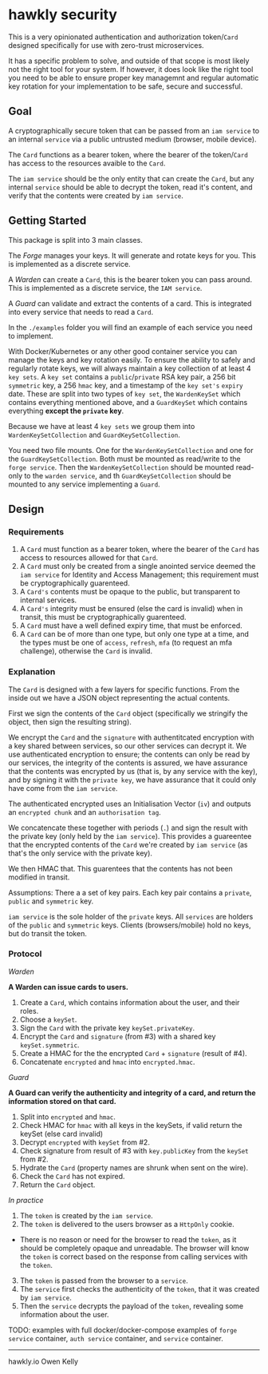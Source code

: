 # hawkly security

This is a very opinionated authentication and authorization token/`Card` designed specifically for use with zero-trust microservices.

It has a specific problem to solve, and outside of that scope is most likely not the right tool for your system. If however, it does look like the right tool you need to be able to ensure proper key managemnt and regular automatic key rotation for your implementation to be safe, secure and successful.

## Goal

A cryptographically secure token that can be passed from an `iam service` to an internal `service`
via a public untrusted medium (browser, mobile device).

The `Card` functions as a bearer token, where the bearer of the token/`Card` has access to the resources
avaible to the `Card`.

The `iam service` should be the only entity that can create the `Card`, but any
internal `service` should be able to decrypt the token, read it's content, and verify that
the contents were created by `iam service`.

## Getting Started

This package is split into 3 main classes.

The *Forge* manages your keys. It will generate and rotate keys for you. This is implemented as a discrete service.

A *Warden* can create a `Card`, this is the bearer token you can pass around. This is implemented as a discrete service, the `IAM service`.

A *Guard* can validate and extract the contents of a card. This is integrated into every service that needs to read a `Card`.

In the `./examples` folder you will find an example of each service you need to implement.

With Docker/Kubernetes or any other good container service you can manage the keys and key rotation easily. To ensure the ability to safely and regularly rotate keys, we will always maintain a key collection of at least 4 `key sets`. A `key set` contains a `public`/`private` RSA key pair, a 256 bit `symmetric` key, a 256 `hmac` key, and a timestamp of the `key set's` `expiry` date. These are split into two types of `key set`, the `WardenKeySet` which contains everything mentioned above, and a `GuardKeySet` which contains everything **except the `private` key**.

Because we have at least 4 `key sets` we group them into `WardenKeySetCollection` and `GuardKeySetCollection`.

You need two file mounts. One for the `WardenKeySetCollection` and one for the `GuardKeySetCollection`. Both must be mounted as read/write to the `forge service`. Then the `WardenKeySetCollection` should be mounted read-only to the `warden service`, and th `GuardKeySetCollection` should be mounted to any service implementing a `Guard`.


## Design

### Requirements

1. A `Card` must function as a bearer token, where the bearer of the `Card` has access to resources allowed for that `Card`.
2. A `Card` must only be created from a single anointed service deemed the `iam service` for Identity and Access Management; this requirement must be cryptographically guarenteed.
3. A `Card's` contents must be opaque to the public, but transparent to internal services.
4. A `Card's` integrity must be ensured (else the card is invalid) when in transit, this must be cryptographically guarenteed.
5. A `Card` must have a well defined expiry time, that must be enforced.
6. A `Card` can be of more than one type, but only one type at a time, and the types must be one of `access`, `refresh`, `mfa` (to request an mfa challenge), otherwise the `Card` is invalid. 

### Explanation

The `Card` is designed with a few layers for specific functions. From the inside out we have a JSON object representing the actual contents.

First we sign the contents of the `Card` object (specifically we stringify the object, then sign the resulting string).

We encrypt the `Card` and the `signature` with authentitcated encryption with a key shared between services, so our other services can decrypt it. We use authenticated encryption to ensure; the contents can only be read by
our services, the integrity of the contents is assured, we have assurance that the contents was encrypted by us (that is, by any service with the key), and by signing it with the `private key`, we have assurance that it could only have come from the `iam service`.

The authenticated encrypted uses an Initialisation Vector (`iv`) and outputs an `encrypted chunk` and
an `authorisation tag`.

We concatencate these together with periods (`.`) and sign the result with the
private key (only held by the `iam service`). This provides a guareentee that the encrypted contents of the `Card` we're created by `iam service` (as that's the only service with the
private key).

We then HMAC that. This guarentees that the contents has not been modified in transit.


Assumptions:
There a a set of key pairs.
Each key pair contains a `private`, `public` and `symmetric` key.

`iam service` is the sole holder of the `private` keys.
All `services` are holders of the `public` and `symmetric` keys.
Clients (browsers/mobile) hold no keys, but do transit the token.

### Protocol

*Warden*

**A Warden can issue cards to users.**

1. Create a `Card`, which contains information about the user, and their roles.
2. Choose a `keySet`.
3. Sign the `Card` with the private key `keySet.privateKey`.
4. Encrypt the `Card` and `signature` (from #3) with a shared key `keySet.symmetric`.
5. Create a HMAC for the the encrypted `Card` + `signature` (result of #4).
6. Concatenate `encrypted` and `hmac` into `encrypted.hmac`.

*Guard*

**A Guard can verify the authenticity and integrity of a card, and return the information stored on
that card.**

1. Split into `encrypted` and `hmac`.
2. Check HMAC for `hmac` with all keys in the keySets, if valid return the keySet (else card invalid)
3. Decrypt `encrypted` with `keySet` from #2.
4. Check signature from result of #3 with `key.publicKey` from the `keySet` from #2.
5. Hydrate the `Card` (property names are shrunk when sent on the wire).
6. Check the `Card` has not expired.
7. Return the `Card` object.


*In practice*

1. The `token` is created by the `iam service`.
2. The `token` is delivered to the users browser as a `HttpOnly` cookie.
  - There is no reason or need for the browser to read the `token`, as it should be completely
  opaque and unreadable. The browser will know the `token` is correct based on the response from
  calling services with the `token`.
3. The `token` is passed from the browser to a `service`.
4. The `service` first checks the authenticity of the `token`, that it was created by `iam service`.
5. Then the `service` decrypts the payload of the `token`, revealing some information about the user.


TODO: examples with full docker/docker-compose examples of `forge service` container, `auth service` container, and `service` container.

---
hawkly.io
Owen Kelly
